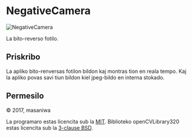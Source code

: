 NegativeCamera
===

![NegativeCamera](https://masaniwasdp.github.io/NegativeCamera/Screenshot.png)

La bito-reverso fotilo.

## Priskribo
La apliko bito-renversas fotilon bildon kaj montras tion en reala tempo.
Kaj la apliko povas savi tiun bildon kiel jpeg-bildo en interna stokado.

## Permesilo
© 2017, masaniwa

La programaro estas licencita sub la [MIT](https://github.com/masaniwasdp/NegativeCamera/blob/master/LICENCE).
Biblioteko openCVLibrary320 estas licencita sub la [3-clause BSD](https://github.com/masaniwasdp/NegativeCamera/blob/master/openCVLibrary320/LICENSE).
